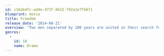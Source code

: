 ```yaml
---
id: c16abdfc-ad4e-473f-8415-792a1e7fb671
blueprint: movie
title: Freedom
release_date: '2014-08-21'
overview: "Two men separated by 100 years are united in their search for freedom. In 1856 a slave, Samuel Woodward and his family, escape from the Monroe Plantation near Richmond, Virginia. A secret network of ordinary people known as the Underground Railroad guide the family on their journey north to Canada. They are relentlessly pursued by the notorious slave hunter Plimpton. Hunted like a dog and haunted by the unthinkable suffering he and his forbears have endured, Samuel is forced to decide between revenge or freedom. 100 years earlier in 1748, John Newton the Captain of a slave trader sails from Africa with a cargo of slaves, bound for America. On board is Samuel's great grandfather whose survival is tied to the fate of Captain Newton. The voyage changes Newton's life forever and he creates a legacy that will inspire Samuel and the lives of millions for generations to come."
genres:
  -
    id: 18
    name: Drama
---
```

